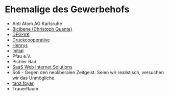 Ehemalige des Gewerbehofs
=========================

* Anti Atom AG Karlsruhe
* [Bicibene (Christoph Quante)](http://www.bicibene.com)
* [DFG-VK](http://www.dfg-vk.de/willkommen)
* [Druckcooperative](http://www.druckcoop.de)
* [Henrys](http://www.henrys-online.de)
* [Initial](http://initial-karlsruhe.de)
* Pfau e.V.
* Pichler Rad
* [SaaS Web Internet Solutions](https://www.saasweb.net)
* Soli - Gegen den neoliberalen Zeitgeist. Seien wir realistisch, versuchen wir das Unmögliche.
* [tanz.foyer](http://www.tanzfoyer.de)
* TrauerRaum

